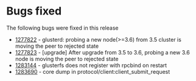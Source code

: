 # Bugs fixed
The following bugs were fixed in this release

- [1277822](https://bugzilla.redhat.com/1277822) - glusterd: probing a new node(>=3.6) from 3.5 cluster is moving the peer to rejected state
- [1277823](https://bugzilla.redhat.com/1277823) - [upgrade] After upgrade from 3.5 to 3.6, probing a new 3.6 node is moving the peer to rejected state
- [1283144](https://bugzilla.redhat.com/1283144) - glusterfs does not register with rpcbind on restart
- [1283690](https://bugzilla.redhat.com/1283690) - core dump in protocol/client:client_submit_request
